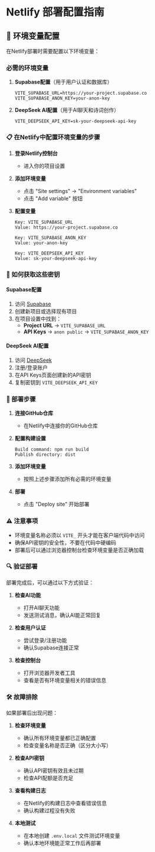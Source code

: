 # Netlify 部署配置指南

## 🔧 环境变量配置

在Netlify部署时需要配置以下环境变量：

### 必需的环境变量

1. **Supabase配置**（用于用户认证和数据库）
   ```
   VITE_SUPABASE_URL=https://your-project.supabase.co
   VITE_SUPABASE_ANON_KEY=your-anon-key
   ```

2. **DeepSeek AI配置**（用于AI聊天和诗词创作）
   ```
   VITE_DEEPSEEK_API_KEY=sk-your-deepseek-api-key
   ```

### 📋 在Netlify中配置环境变量的步骤

1. **登录Netlify控制台**
   - 进入你的项目设置

2. **添加环境变量**
   - 点击 "Site settings" → "Environment variables"
   - 点击 "Add variable" 按钮

3. **配置变量**
   ```
   Key: VITE_SUPABASE_URL
   Value: https://your-project.supabase.co
   
   Key: VITE_SUPABASE_ANON_KEY  
   Value: your-anon-key
   
   Key: VITE_DEEPSEEK_API_KEY
   Value: sk-your-deepseek-api-key
   ```

### 🔑 如何获取这些密钥

#### Supabase配置
1. 访问 [Supabase](https://supabase.com)
2. 创建新项目或选择现有项目
3. 在项目设置中找到：
   - **Project URL** → `VITE_SUPABASE_URL`
   - **API Keys** → `anon public` → `VITE_SUPABASE_ANON_KEY`

#### DeepSeek AI配置
1. 访问 [DeepSeek](https://platform.deepseek.com)
2. 注册/登录账户
3. 在API Keys页面创建新的API密钥
4. 复制密钥到 `VITE_DEEPSEEK_API_KEY`

### 🚀 部署步骤

1. **连接GitHub仓库**
   - 在Netlify中连接你的GitHub仓库

2. **配置构建设置**
   ```
   Build command: npm run build
   Publish directory: dist
   ```

3. **添加环境变量**
   - 按照上述步骤添加所有必需的环境变量

4. **部署**
   - 点击 "Deploy site" 开始部署

### ⚠️ 注意事项

- 环境变量名称必须以 `VITE_` 开头才能在客户端代码中访问
- 确保API密钥的安全性，不要在代码中硬编码
- 部署后可以通过浏览器控制台检查环境变量是否正确加载

### 🔍 验证部署

部署完成后，可以通过以下方式验证：

1. **检查AI功能**
   - 打开AI聊天功能
   - 发送测试消息，确认AI能正常回复

2. **检查用户认证**
   - 尝试登录/注册功能
   - 确认Supabase连接正常

3. **检查控制台**
   - 打开浏览器开发者工具
   - 查看是否有环境变量相关的错误信息

### 🛠️ 故障排除

如果部署后出现问题：

1. **检查环境变量**
   - 确认所有环境变量都已正确配置
   - 检查变量名称是否正确（区分大小写）

2. **检查API密钥**
   - 确认API密钥有效且未过期
   - 检查API配额是否充足

3. **查看构建日志**
   - 在Netlify的构建日志中查看错误信息
   - 确认构建过程没有失败

4. **本地测试**
   - 在本地创建 `.env.local` 文件测试环境变量
   - 确认本地环境能正常工作后再部署
